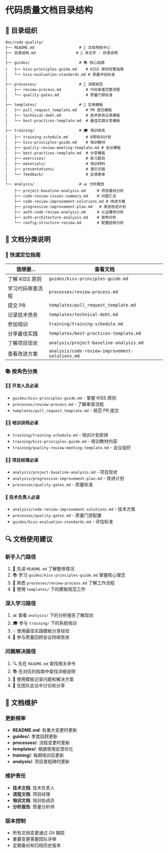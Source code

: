 # 代码质量文档目录结构

## 📁 目录组织

```
doc/code-quality/
├── README.md                    # 📖 文档导航中心
├── 目录结构.md                  # 📁 本文件 - 目录说明
│
├── guides/                      # 📚 核心指南
│   ├── kiss-principles-guide.md    # KISS 原则完整指南
│   └── kiss-evaluation-standards.md # 质量评估标准
│
├── processes/                   # 🔄 流程规范
│   ├── review-process.md           # 代码审查完整流程
│   └── quality-gates.md            # 质量门禁标准
│
├── templates/                   # 📝 实用模板
│   ├── pull_request_template.md    # PR 提交模板
│   ├── technical-debt.md           # 技术债务记录模板
│   └── best-practices-template.md  # 最佳实践分享模板
│
├── training/                    # 🎓 培训体系
│   ├── training-schedule.md        # 8周培训计划
│   ├── kiss-principles-guide.md    # 培训教材
│   ├── quality-review-meeting-template.md # 会议模板
│   ├── best-practices-template.md  # 分享模板
│   ├── exercises/                  # 练习题目
│   ├── materials/                  # 培训材料
│   ├── presentations/              # 演示文稿
│   └── feedback/                   # 反馈表单
│
└── analysis/                    # 📊 分析报告
    ├── project-baseline-analysis.md     # 项目基线分析
    ├── code-review-issues-summary.md    # 问题汇总
    ├── code-review-improvement-solutions.md # 改进方案
    ├── progressive-improvement-plan.md   # 渐进改进计划
    ├── auth-code-review-analysis.md     # 认证模块分析
    ├── auth-architecture-analysis.md    # 架构分析
    └── config-structure-review.md       # 配置结构分析
```

## 📖 文档分类说明

### 🚀 快速定位指南

| 我想要... | 查看文档 |
|----------|----------|
| 了解 KISS 原则 | `guides/kiss-principles-guide.md` |
| 学习代码审查流程 | `processes/review-process.md` |
| 提交 PR | `templates/pull_request_template.md` |
| 记录技术债务 | `templates/technical-debt.md` |
| 参加培训 | `training/training-schedule.md` |
| 分享最佳实践 | `templates/best-practices-template.md` |
| 了解项目现状 | `analysis/project-baseline-analysis.md` |
| 查看改进方案 | `analysis/code-review-improvement-solutions.md` |

### 📚 按角色分类

#### 👨‍💻 开发人员必读
- `guides/kiss-principles-guide.md` - 掌握 KISS 原则
- `processes/review-process.md` - 了解审查流程
- `templates/pull_request_template.md` - 规范 PR 提交

#### 👨‍🏫 培训讲师必读
- `training/training-schedule.md` - 培训计划安排
- `training/kiss-principles-guide.md` - 培训教材内容
- `training/quality-review-meeting-template.md` - 会议组织

#### 👨‍💼 项目经理必读
- `analysis/project-baseline-analysis.md` - 项目现状
- `analysis/progressive-improvement-plan.md` - 改进计划
- `processes/quality-gates.md` - 质量标准

#### 🔧 技术负责人必读
- `analysis/code-review-improvement-solutions.md` - 技术方案
- `processes/quality-gates.md` - 质量门禁配置
- `guides/kiss-evaluation-standards.md` - 评估标准

## 🔍 文档使用建议

### 新手入门路径
1. 📖 先读 `README.md` 了解整体情况
2. 📚 学习 `guides/kiss-principles-guide.md` 掌握核心理念
3. 🔄 熟悉 `processes/review-process.md` 了解工作流程
4. 📝 使用 `templates/` 下的模板规范工作

### 深入学习路径
1. 📊 查看 `analysis/` 下的分析报告了解现状
2. 🎓 参与 `training/` 下的系统培训
3. 💡 使用最佳实践模板分享经验
4. 🔄 参与质量回顾会议持续改进

### 问题解决路径
1. 🔍 先在 `README.md` 查找相关命令
2. 📚 在对应的指南中查找详细说明
3. 📝 使用模板记录问题和解决方案
4. 💬 在团队会议中讨论和分享

## 📝 文档维护

### 更新频率
- **README.md**: 有重大变更时更新
- **guides/**: 季度回顾更新
- **processes/**: 流程变更时更新
- **templates/**: 根据使用反馈优化
- **training/**: 每期培训后更新
- **analysis/**: 项目里程碑时更新

### 维护责任
- **技术文档**: 技术负责人
- **流程文档**: 项目经理
- **培训文档**: 培训协调员
- **分析报告**: 质量分析师

### 版本控制
- 所有文档变更通过 Git 跟踪
- 重要变更需要团队评审
- 定期备份和归档历史版本